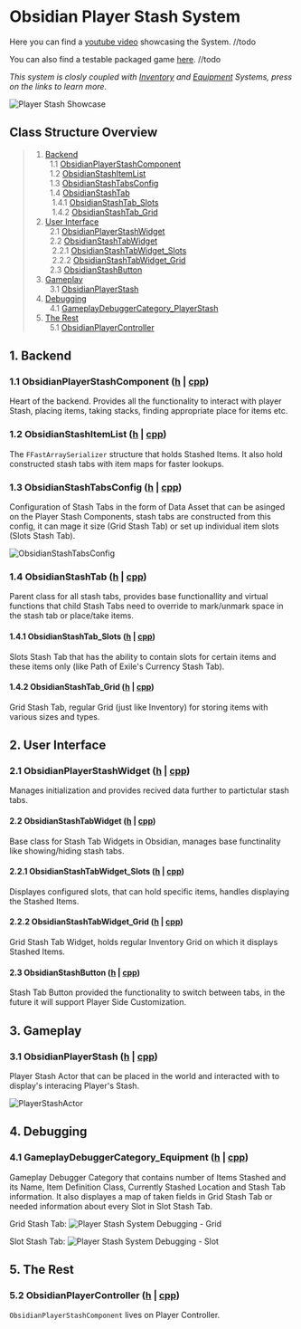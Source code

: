 # Obsidian Player Stash System

Here you can find a [youtube video]() showcasing the System. //todo

You can also find a testable packaged game [here](). //todo

*This system is closly coupled with [Inventory](https://github.com/intrxx/Obsidian/blob/main/Docs/InventoryItemsSystem.md) and [Equipment](https://github.com/intrxx/Obsidian/blob/main/Docs/EquipmentSystem.md) Systems, press on the links to learn more.*

![Player Stash Showcase](https://github.com/intrxx/Obsidian/blob/main/Docs/Images/PlayerStash/PlayerStashShowcase.jpg)

<a name="table-of-contents"></a>
## Class Structure Overview

> 1. [Backend](#1-backend) \
> &nbsp; 1.1 [ObsidianPlayerStashComponent](#11-obsidianplayerstashcomponent-h--cpp) \
> &nbsp; 1.2 [ObsidianStashItemList](#12-obsidianstashitemlist-h--cpp) \
> &nbsp; 1.3 [ObsidianStashTabsConfig](#13-obsidianstashtabsconfig-h--cpp) \
> &nbsp; 1.4 [ObsidianStashTab](#14-obsidianstashtab-h--cpp) \
> &nbsp;&nbsp; 1.4.1 [ObsidianStashTab_Slots](#141-obsidianstashtab_slots-h--cpp) \
> &nbsp;&nbsp; 1.4.2 [ObsidianStashTab_Grid](#142-obsidianstashtab_grid-h--cpp)
> 2. [User Interface](#2-user-interface) \
> &nbsp; 2.1 [ObsidianPlayerStashWidget](#21-obsidianPlayerstashwidget-h--cpp) \
> &nbsp; 2.2 [ObsidianStashTabWidget](#22-obsidianstashtabwidget-h--cpp) \
> &nbsp;&nbsp; 2.2.1 [ObsidianStashTabWidget_Slots](#221-obsidianstashtabwidget_slots-h--cpp) \
> &nbsp;&nbsp; 2.2.2 [ObsidianStashTabWidget_Grid](#222-obsidianstashtabwidget_grid-h--cpp) \
> &nbsp; 2.3 [ObsidianStashButton](#22-obsidianstashbutton-h--cpp) 
> 3. [Gameplay](#3-gameplay) \
> &nbsp; 3.1 [ObsidianPlayerStash](#31-obsidianplayerstash-h--cpp) 
> 4. [Debugging](#4-debugging) \
> &nbsp; 4.1 [GameplayDebuggerCategory_PlayerStash](#41-gameplaydebuggercategory_playerstash-h--cpp)
> 5. [The Rest](#5-the-rest) \
> &nbsp; 5.1 [ObsidianPlayerController](#52-obsidianplayercontroller-h--cpp)

## 1. Backend

### 1.1 ObsidianPlayerStashComponent ([h](https://github.com/intrxx/Obsidian/blob/main/Source/Obsidian/Public/InventoryItems/PlayerStash/ObsidianPlayerStashComponent.h) | [cpp](https://github.com/intrxx/Obsidian/blob/main/Source/Obsidian/Private/InventoryItems/PlayerStash/ObsidianPlayerStashComponent.cpp))

Heart of the backend. Provides all the functionality to interact with player Stash, placing items, taking stacks, finding appropriate place for items etc.

### 1.2 ObsidianStashItemList ([h](https://github.com/intrxx/Obsidian/blob/main/Source/Obsidian/Public/InventoryItems/PlayerStash/ObsidianStashItemList.h) | [cpp](https://github.com/intrxx/Obsidian/blob/main/Source/Obsidian/Private/InventoryItems/PlayerStash/ObsidianStashItemList.cpp))

The ```FFastArraySerializer``` structure that holds Stashed Items. It also hold constructed stash tabs with item maps for faster lookups.

### 1.3 ObsidianStashTabsConfig ([h](https://github.com/intrxx/Obsidian/blob/main/Source/Obsidian/Public/InventoryItems/PlayerStash/ObsidianStashTabsConfig.h) | [cpp](https://github.com/intrxx/Obsidian/blob/main/Source/Obsidian/Private/InventoryItems/PlayerStash/ObsidianStashTabsConfig.cpp))

Configuration of Stash Tabs in the form of Data Asset that can be asinged on the Player Stash Components, stash tabs are constructed from this config, it can mage it size (Grid Stash Tab) or set up individual item slots (Slots Stash Tab).

![ObsidianStashTabsConfig](https://github.com/intrxx/Obsidian/tree/main/Docs/Images/PlayerStash/stashtabconfig.jpg)

### 1.4 ObsidianStashTab ([h](https://github.com/intrxx/Obsidian/blob/main/Source/Obsidian/Public/InventoryItems/PlayerStash/ObsidianStashTab.h) | [cpp](https://github.com/intrxx/Obsidian/blob/main/Source/Obsidian/Private/InventoryItems/PlayerStash/ObsidianStashTab.cpp))

Parent class for all stash tabs, provides base functionallity and virtual functions that child Stash Tabs need to override to mark/unmark space in the stash tab or place/take items.

#### 1.4.1 ObsidianStashTab_Slots ([h](https://github.com/intrxx/Obsidian/blob/main/Source/Obsidian/Public/InventoryItems/PlayerStash/Tabs/ObsidianStashTab_Slots.h) | [cpp](https://github.com/intrxx/Obsidian/blob/main/Source/Obsidian/Private/InventoryItems/PlayerStash/Tabs/ObsidianStashTab_Slots.cpp))

Slots Stash Tab that has the ability to contain slots for certain items and these items only (like Path of Exile's Currency Stash Tab).

#### 1.4.2 ObsidianStashTab_Grid ([h](https://github.com/intrxx/Obsidian/blob/main/Source/Obsidian/Public/InventoryItems/PlayerStash/Tabs/ObsidianStashTab_Grid.h) | [cpp](https://github.com/intrxx/Obsidian/blob/main/Source/Obsidian/Private/InventoryItems/PlayerStash/Tabs/ObsidianStashTab_Grid.cpp))

Grid Stash Tab, regular Grid (just like Inventory) for storing items with various sizes and types.

## 2. User Interface

### 2.1 ObsidianPlayerStashWidget ([h](https://github.com/intrxx/Obsidian/blob/main/Source/Obsidian/Public/UI/Inventory/ObsidianPlayerStashWidget.h) | [cpp](https://github.com/intrxx/Obsidian/blob/main/Source/Obsidian/Private/UI/Inventory/ObsidianPlayerStashWidget.cpp))

Manages initialization and provides recived data further to partictular stash tabs.

#### 2.2 ObsidianStashTabWidget ([h](https://github.com/intrxx/Obsidian/blob/main/Source/Obsidian/Public/UI/Inventory/Stash/ObsidianStashTabWidget.h) | [cpp](https://github.com/intrxx/Obsidian/blob/main/Source/Obsidian/Private/UI/Inventory/Stash/ObsidianStashTabWidget.cpp))

Base class for Stash Tab Widgets in Obsidian, manages base functinality like showing/hiding stash tabs.

#### 2.2.1 ObsidianStashTabWidget_Slots ([h](https://github.com/intrxx/Obsidian/blob/main/Source/Obsidian/Public/UI/Inventory/Stash/ObsidianStashTabWidget_Slots.h) | [cpp](https://github.com/intrxx/Obsidian/blob/main/Source/Obsidian/Private/UI/Inventory/Stash/ObsidianStashTabWidget_Slots.cpp))

Displayes configured slots, that can hold specific items, handles displaying the Stashed Items.

#### 2.2.2 ObsidianStashTabWidget_Grid ([h](https://github.com/intrxx/Obsidian/blob/main/Source/Obsidian/Public/UI/Inventory/Stash/ObsidianStashTabWidget_Grid.h) | [cpp](https://github.com/intrxx/Obsidian/blob/main/Source/Obsidian/Private/UI/Inventory/Stash/ObsidianStashTabWidget_Grid.cpp))

Grid Stash Tab Widget, holds regular Inventory Grid on which it displays Stashed Items.

#### 2.3 ObsidianStashButton ([h](https://github.com/intrxx/Obsidian/blob/main/Source/Obsidian/Public/UI/Inventory/Stash/ObsidianStashButton.h) | [cpp](https://github.com/intrxx/Obsidian/blob/main/Source/Obsidian/Private/UI/Inventory/Stash/ObsidianStashButton.cpp))

Stash Tab Button provided the functionality to switch between tabs, in the future it will support Player Side Customization.

## 3. Gameplay

### 3.1 ObsidianPlayerStash ([h](https://github.com/intrxx/Obsidian/blob/main/Source/Obsidian/Public/InventoryItems/PlayerStash/ObsidianPlayerStash.h) | [cpp](https://github.com/intrxx/Obsidian/blob/main/Source/Obsidian/Private/InventoryItems/PlayerStash/ObsidianPlayerStash.cpp))

Player Stash Actor that can be placed in the world and interacted with to display's interacing Player's Stash.

![PlayerStashActor](https://github.com/intrxx/Obsidian/tree/main/Docs/Images/PlayerStash/stashactor.jpg)

## 4. Debugging

### 4.1 GameplayDebuggerCategory_Equipment ([h](https://github.com/intrxx/Obsidian/blob/main/Source/Obsidian/Public/InventoryItems/Debugging/GameplayDebuggerCategory_PlayerStash.h) | [cpp](https://github.com/intrxx/Obsidian/blob/main/Source/Obsidian/Private/InventoryItems/Debugging/GameplayDebuggerCategory_PlayerStash.cpp))

Gameplay Debugger Category that contains number of Items Stashed and its Name, Item Definition Class, Currently
Stashed Location and Stash Tab information. It also displayes a map of taken fields in Grid Stash Tab or needed information about every Slot in Slot Stash Tab.

Grid Stash Tab:
![Player Stash System Debugging - Grid](https://github.com/intrxx/Obsidian/tree/main/Docs/Images/PlayerStash/gridstashdebbuger.jpg)

Slot Stash Tab:
![Player Stash System Debugging - Slot](https://github.com/intrxx/Obsidian/tree/main/Docs/Images/PlayerStash/slotstashdebugger.jpg)

## 5. The Rest

### 5.2 ObsidianPlayerController ([h](https://github.com/intrxx/Obsidian/blob/main/Source/Obsidian/Public/Characters/Player/ObsidianPlayerController.h) | [cpp](https://github.com/intrxx/Obsidian/blob/main/Source/Obsidian/Private/Characters/Player/ObsidianPlayerController.cpp))

```ObsidianPlayerStashComponent``` lives on Player Controller.
